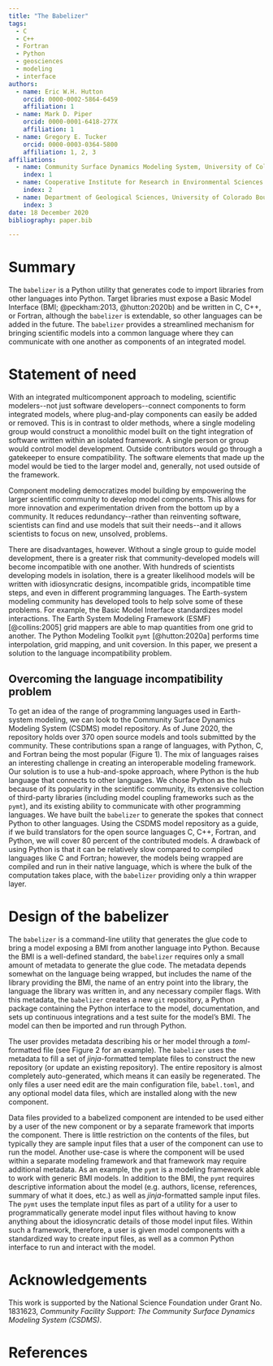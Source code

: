 ```yaml
---
title: "The Babelizer"
tags:
  - C
  - C++
  - Fortran
  - Python
  - geosciences
  - modeling
  - interface
authors:
  - name: Eric W.H. Hutton
    orcid: 0000-0002-5864-6459
    affiliation: 1
  - name: Mark D. Piper
    orcid: 0000-0001-6418-277X
    affiliation: 1
  - name: Gregory E. Tucker
    orcid: 0000-0003-0364-5800
    affiliation: 1, 2, 3
affiliations:
  - name: Community Surface Dynamics Modeling System, University of Colorado Boulder
    index: 1
  - name: Cooperative Institute for Research in Environmental Sciences (CIRES), University of Colorado Boulder
    index: 2
  - name: Department of Geological Sciences, University of Colorado Boulder
    index: 3
date: 18 December 2020
bibliography: paper.bib

---
```


# Summary

The `babelizer` is a Python utility that generates code
to import libraries from other languages into Python. Target libraries
must expose a Basic Model Interface (BMI; @peckham:2013, @hutton:2020b) and be written in
C, C++, or Fortran, although the `babelizer` is extendable, so
other languages can be added in the future. The `babelizer` provides a
streamlined mechanism for bringing scientific models into a common language
where they can communicate with one another as components of an integrated model.


# Statement of need

With an integrated multicomponent approach to modeling, scientific
modelers--not just software developers--connect components
to form integrated models, where plug-and-play
components can easily be added or removed. This is in
contrast to older methods, where a single modeling group would construct
a monolithic model built on the tight integration of software written
within an isolated framework. A single person or group would
control model development. Outside contributors would go through
a gatekeeper to ensure compatibility. The software elements
that made up the model would be tied to the larger model and,
generally, not used outside of the framework.

Component modeling democratizes model building by empowering the larger scientific
community to develop model components. This allows for
more innovation and experimentation driven
from the bottom up by a community. It reduces redundancy--rather
than reinventing software, scientists can find and
use models that suit their needs--and it allows scientists
to focus on new, unsolved, problems. 

There are disadvantages, however.
Without a single group to guide model development, there is a
greater risk that community-developed models will become incompatible
with one another. With hundreds of scientists developing models in
isolation, there is a greater likelihood models will be written with
idiosyncratic designs, incompatible grids, incompatible time steps,
and even in different programming languages. The Earth-system modeling
community has developed tools to help solve some of these problems.
For example, the Basic Model Interface
standardizes model interactions. The Earth System Modeling Framework (ESMF) [@collins:2005]
grid mappers are able to map quantities from one grid to another.
The Python Modeling Toolkit `pymt` [@hutton:2020a] performs time
interpolation, grid mapping, and unit coversion.
In this paper, we present a solution to the language incompatibility problem.

## Overcoming the language incompatibility problem

To get an idea of the range of programming languages used in Earth-system
modeling, we can look to the Community Surface Dynamics Modeling System (CSDMS)
model repository. As of June 2020, the repository holds over 370 open source
models and tools submitted by the community. These contributions span a range of languages, with Python, C, and Fortran
being the most popular (Figure 1).
The mix of languages raises
an interesting challenge in creating an interoperable modeling framework.
Our solution is to use a hub-and-spoke approach, where Python is the hub language that
connects to other languages.
We chose Python as
the hub because of its popularity in the scientific community,
its extensive collection of third-party libraries (including model
coupling frameworks such as the `pymt`), and its existing ability to
communicate with other programming languages.
We have built the `babelizer` to generate the spokes that connect Python to other languages.
Using the CSDMS model repository as a
guide, if we build translators for the open
source languages C, C++, Fortran, and Python, we will cover 80 percent of
the contributed models.
A drawback of using
Python is that it can be relatively slow compared to compiled
languages like C and Fortran; however, the models being wrapped
are compiled and run in their native language, which is where
the bulk of the computation takes place, with the `babelizer` providing
only a thin wrapper layer.


# Design of the babelizer

The `babelizer` is a command-line utility that generates the glue code
to bring a model exposing a BMI from another language into Python.
Because the BMI is a well-defined standard, the `babelizer` requires
only a small amount of metadata to generate the glue code. The metadata
depends somewhat on the language being wrapped, but includes the name
of the library providing the BMI, the name of an entry point into the
library, the language the library was written in, and any necessary
compiler flags. With this metadata, the `babelizer` creates a new `git`
repository, a Python package containing the Python interface to the
model, documentation, and sets up continuous integrations and a test
suite for the model’s BMI. The model can then be imported and run
through Python.

The user provides metadata describing his or her model through a
*toml*-formatted file (see Figure 2 for an example). The `babelizer` uses
the metadata to fill a set of *jinja*-formatted template files to construct
the new repository (or update an existing repository). The entire
repository is almost completely auto-generated, which means it can easily
be regenerated. The only files a user need edit are the main
configuration file, `babel.toml`, and any optional model data files,
which are installed along with the new component.

Data files provided to a babelized component are intended to
be used either by a user of the new component or by a separate
framework that imports the component. There is little restriction
on the contents of the files, but typically they are sample input
files that a user of the component can use to run the model.
Another use-case is where the component will be used within a
separate modeling framework and that framework may require additional
metadata. As an example, the `pymt` is a
modeling framework able to work with generic BMI models. In addition
to the BMI, the `pymt` requires descriptive information about the model
(e.g. authors, license, references, summary of what it does, etc.)
as well as *jinja*-formatted sample input files. The `pymt` uses the
template input files as part of a utility for a user to programmatically
generate model input files without having to know anything about the
idiosyncratic details of those model input files. Within such a framework,
therefore, a user is given model components with a standardized way
to create input files, as well as a common Python interface to
run and interact with the model.


# Acknowledgements

This work is supported by the National Science Foundation
under Grant No. 1831623, *Community Facility Support: The
Community Surface Dynamics Modeling System (CSDMS)*.

# References


